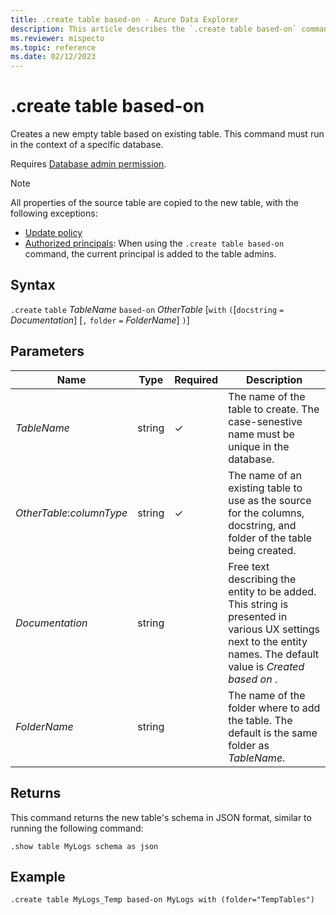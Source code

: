 ```yaml
---
title: .create table based-on - Azure Data Explorer
description: This article describes the `.create table based-on` command in Azure Data Explorer
ms.reviewer: mispecto
ms.topic: reference
ms.date: 02/12/2023
---
```

# .create table based-on

Creates a new empty table based on existing table. This command must run in the context of a specific database.

Requires [Database admin permission](access-control/role-based-access-control.md).

> [!NOTE]
> All properties of the source table are copied to the new table, with the following exceptions:
> * [Update policy](updatepolicy.md)
> * [Authorized principals](security-roles.md): When using the `.create table based-on` command, the current principal is added to the table admins.

## Syntax

`.create` `table` *TableName* `based-on` *OtherTable*  [`with` `(`[`docstring` `=` *Documentation*] [`,` `folder` `=` *FolderName*] `)`]

## Parameters

| Name | Type | Required | Description |
|--|--|--|--|
| *TableName* | string | &check; | The name of the table to create. The case-senestive name must be unique in the database. |
| *OtherTable*:*columnType* | string | &check; | The name of an existing table to use as the source for the columns, docstring, and folder of the table being created. |
| *Documentation* | string | | Free text describing the entity to be added. This string is presented in various UX settings next to the entity names. The default value is *Created based on **<TableName>***.  |
| *FolderName* | string | | The name of the folder where to add the table. The default is the same folder as *TableName*.  |

## Returns

This command returns the new table's schema in JSON format, similar to running the following command:

```kusto
.show table MyLogs schema as json
```

## Example

```kusto
.create table MyLogs_Temp based-on MyLogs with (folder="TempTables")
```


